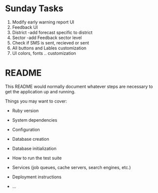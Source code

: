 # Sunday Tasks 
1. Modify early warning report UI 
2. Feedback UI
3. District -add forecast specific to district
4. Sector -add Feedback sector level
5. Check if SMS is sent, recieved or sent 
6. All buttons and Lables customization
7. UI colors, fonts .. customization

# README

This README would normally document whatever steps are necessary to get the
application up and running.

Things you may want to cover:

* Ruby version

* System dependencies

* Configuration

* Database creation

* Database initialization

* How to run the test suite

* Services (job queues, cache servers, search engines, etc.)

* Deployment instructions

* ...
